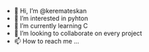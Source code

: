 - 👋 Hi, I’m @keremateskan
- 👀 I’m interested in pyhton
- 🌱 I’m currently learning C
- 💞️ I’m looking to collaborate on every project
- 📫 How to reach me ...

<!---
keremateskan/keremateskan is a ✨ special ✨ repository because its `README.md` (this file) appears on your GitHub profile.
You can click the Preview link to take a look at your changes.
--->
